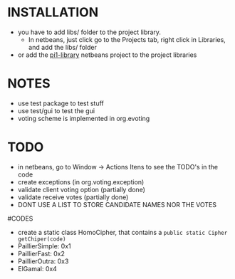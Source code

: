 # INSTALLATION
- you have to add libs/ folder to the project library.
  - In netbeans, just click go to the Projects tab, right click in Libraries,
and add the libs/ folder
- or add the [pi1-library](https://github.com/ntfc/pi1-library) netbeans project to the project libraries

# NOTES
 * use test package to test stuff
 * use test/gui to test the gui
 * voting scheme is implemented in org.evoting

# TODO
 - in netbeans, go to Window -> Actions Itens to see the TODO's in the code
 - create exceptions (in org.voting.exception)
 - validate client voting option (partially done)
 - validate receive votes (partially done)
 - DONT USE A LIST TO STORE CANDIDATE NAMES NOR THE VOTES

#CODES
 - create a static class HomoCipher, that contains a `public static Cipher getChiper(code)`
 - PaillierSimple: 0x1
 - PaillierFast: 0x2
 - PaillierOutra: 0x3
 - ElGamal: 0x4

